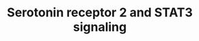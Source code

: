 ---
annotations:
- id: PW:0000854
  parent: signaling pathway
  type: Pathway Ontology
  value: serotonin signaling pathway
- id: CL:0000540
  parent: animal cell
  type: Cell Type Ontology
  value: neuron
authors:
- Mkutmon
- Egonw
- Eweitz
description: 'Source: Ariadne Genomics Pathway Studio.'
last-edited: 2021-05-21
organisms:
- Bos taurus
redirect_from:
- /index.php/Pathway:WP3115
- /instance/WP3115
revision: null
schema-jsonld:
- '@context': https://schema.org/
  '@id': https://wikipathways.github.io/pathways/WP3115.html
  '@type': Dataset
  creator:
    '@type': Organization
    name: WikiPathways
  description: 'Source: Ariadne Genomics Pathway Studio.'
  keywords:
  - GNAQ
  - HTR2A
  - JAK2
  - STAT3
  - serotonin
  license: CC0
  name: Serotonin receptor 2 and STAT3 signaling
seo: CreativeWork
title: Serotonin receptor 2 and STAT3 signaling
wpid: WP3115
---